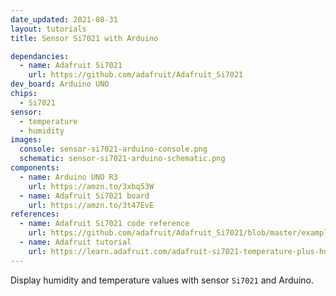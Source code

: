 ```yaml
---
date_updated: 2021-08-31
layout: tutorials
title: Sensor Si7021 with Arduino

dependancies:
  - name: Adafruit Si7021
    url: https://github.com/adafruit/Adafruit_Si7021
dev_board: Arduino UNO
chips:
  - Si7021
sensor:
  - temperature
  - humidity
images:
  console: sensor-si7021-arduino-console.png
  schematic: sensor-si7021-arduino-schematic.png
components:
  - name: Arduino UNO R3
    url: https://amzn.to/3xbq53W
  - name: Adafruit Si7021 board
    url: https://amzn.to/3t47EvE
references:
  - name: Adafruit Si7021 code reference
    url: https://github.com/adafruit/Adafruit_Si7021/blob/master/examples/si7021/si7021.ino
  - name: Adafruit tutorial
    url: https://learn.adafruit.com/adafruit-si7021-temperature-plus-humidity-sensor/overview
---
```


Display humidity and temperature values with sensor `Si7021` and Arduino.
